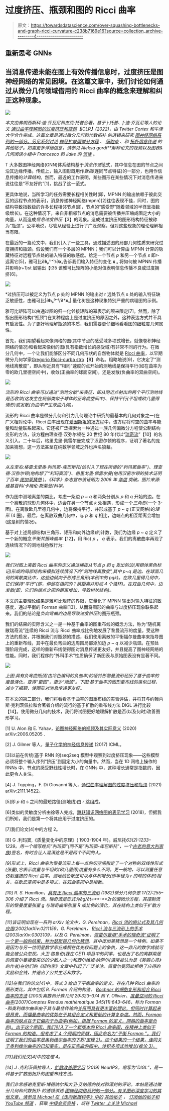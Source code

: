 # 过度挤压、瓶颈和图的 Ricci 曲率

> 原文：<https://towardsdatascience.com/over-squashing-bottlenecks-and-graph-ricci-curvature-c238b7169e16?source=collection_archive---------4----------------------->

## 重新思考 GNNs

## 当消息传递未能在图上有效传播信息时，过度挤压是图神经网络的常见困境。在这篇文章中，我们讨论如何通过从微分几何领域借用的 Ricci 曲率的概念来理解和纠正这种现象。

![](img/ddb7892bd2ca7ffeaa4ef1c77762beda.png)

*本文由弗朗西斯科·迪·乔瓦尼和杰克·托普合著，基于 j·托普、f·迪·乔瓦尼等人的论文* [*通过曲率理解图的过度挤压和瓶颈*](https://arxiv.org/pdf/2111.14522.pdf)*【ICLR】(2022)，由 Twitter Cortex 和牛津大学合作完成。这篇文章是通过微分几何和代数拓扑* *的透镜来研究* [*图神经网络系列的一部分。另见系列讨论*](/graph-neural-networks-through-the-lens-of-differential-geometry-and-algebraic-topology-3a7c3c22d5f?source=your_stories_page----------------------------------------) [*神经扩散偏微分方程*](/graph-neural-networks-as-neural-diffusion-pdes-8571b8c0c774?sk=cf541fa43f94587bfa81454a98533e00) *、* [*细胞束*](/neural-sheaf-diffusion-for-deep-learning-on-graphs-bfa200e6afa6?sk=0b2f814a1180a64460699f6a3277053a) 、*和* [*拓扑信息传递*](https://michael-bronstein.medium.com/a-new-computational-fabric-for-graph-neural-networks-280ea7e3ed1a?sk=3d4185067ef3c1cf81793deada08e18f) *的其他帖子。如需更多详细信息，请参见 Aleksa gordi**解释论文的视频以及图表&几何阅读小组中 Francesco 和 Jake 的* [*谈话*](https://www.youtube.com/watch?v=T5J3JzeTC2Y) *。*

T 大多数图神经网络(GNN)体系结构基于*消息传递*范式，其中信息在图的节点之间沿其边缘传播。传统上，输入图形既用作*数据*(连同节点特征)的一部分，也用作信息传播的*计算结构*。然而，最近的工作表明，某些图形在某些情况下对消息传递来说往往是“不友好的”[1]，挑战了这一范式。

更具体地说，当所学习的任务需要长程相关性时(即，MPNN 的输出依赖于彼此交互的远程节点的表示)，消息传递神经网络(mpnn)[2]往往表现不佳，同时，图的结构导致指数级的许多长程相邻节点(即，节点的“感受野”随着邻域的半径呈指数级增长)。在这种情况下，来自非相邻节点的消息需要被传播并压缩成固定大小的向量，从而造成*信息过度挤压*【3】的现象。造成过度挤压的图形结构特征被称为“瓶颈”。公平地说，尽管从经验上进行了广泛观察，但对这些现象的理论理解相当有限。

在最近的一篇论文中，我们引入了一些工具，通过描述图的局部几何性质来研究过度拥挤和瓶颈。假设我们有一个多层的 MPNN；我们可以计算由 MPNN 计算的隐藏特征对远程节点处的输入特征的敏感度。给定一个节点 *p* 和另一个节点 *s* 即*r*-远离它[5]，雅可比∂**h***ₚ*⁽ʳ⁺⁾/∂**x***ₛ*告诉我们输入特征的变化 **x** *ₛ* 将如何被 MPNN 传播并影响(r+1)st 层输出【t35 该雅可比矩阵的小绝对值表明信息传播不良或过度拥挤[6]。

![](img/8591623e20291cf03a1aca93b4e0866b.png)

*过挤压可以被定义为节点 p 处的 MPNN 的输出对 r 远处节点 s 处的输入特征缺乏敏感性，由雅可比|∂****h****ₚ⁽ʳ⁺⁾/∂****x***ₛ|.量化树是这种现象特别严重的病理图的示例。

雅可比矩阵可以由通过图的归一化邻接矩阵的幂表示的项来限定[7]。然而，除了指出图形结构(“瓶颈”)在某种程度上是过度挤压的原因之外，这种表达方式并不具有启发性。为了更好地理解瓶颈的本质，我们需要更仔细地看看图的细粒度几何属性。

首先，我们期望看起来像网格的图(其中节点的感受域多项式增长，就像卷积神经网络的情况)和看起来像树的图(具有指数增长的感受域)有非常不同的行为。在微分几何中，一个让我们能够区分不同几何形状的自然物体就是 [Ricci 曲率](https://en.wikipedia.org/wiki/Ricci_curvature)，以早期微分几何学家[Gregorio Ricci-curba stro](https://en.wikipedia.org/wiki/Gregorio_Ricci-Curbastro)【8】命名。粗略地说[9]，它决定了“测地线离散度”，即从附近具有“相同”速度的点开始的测地线是保持平行(如在曲率为零的欧几里德空间中)，收敛(正曲率的球面空间)，还是发散(负曲率的双曲空间)。

![](img/eeb9c0f1fc34e92f4207a9bca7292141.png)

*流形的 Ricci 曲率可以通过“测地分散”来表征，即从附近点射出的两个平行测地线是否收敛(这发生在局部类似于球体的正弯曲空间中)、保持平行(平坦或欧几里得情形)或发散(负曲率产生双曲几何)。*

流形的 Ricci 曲率是微分几何和引力几何理论中研究的最基本的几何对象之一(在广义相对论中，Ricci 曲率出现在[爱因斯坦的场方程](https://en.wikipedia.org/wiki/Einstein_field_equations)中，该方程将时空的曲率与能量和动量联系起来)。它还被广泛探索为一种通过一族几何偏微分方程使公制结构变形的方法，该方程由理查德·汉弥尔顿在 20 世纪 80 年代以“[瑞奇流](https://en.wikipedia.org/wiki/Ricci_flow)”【10】的名义引入。二十年后，格里戈里·佩雷尔曼完成了汉密尔顿的程序，证明了著名的庞加莱猜想，这一方法甚至在纯数学领域之外也声名狼藉。

![](img/d83f788c92ae54029121047a9b9fa7b9.png)

*从左至右:格雷戈里奥·利玛窦-库巴斯托(他引入了现在所谓的“利玛窦曲率”)、理查德·汉弥尔顿(他构想了“利玛窦流”)、格里戈里·佩雷尔曼(他用汉密尔顿的技术证明了百年* [*庞加莱猜想*](https://en.wikipedia.org/wiki/Poincar%C3%A9_conjecture) *)。《科学》杂志宣布该证明为 2006 年* [*年度*](https://www.science.org/doi/10.1126/science.314.5807.1848) *突破。图片来源:维基百科/卡梅伦·斯莱登/科学。*

作为图中测地离差的类比，考虑一条边 *p* ~ *q* 和两条分别从 *p* 和 *q* 开始的边。在一个离散的球形几何体中，边会在另一个节点 *k* 处相遇，形成一个*三角形*(一个 3-团)。在离散欧几里德几何中，边将保持平行，并形成基于 *p* ~ *q* (正交网格)的*矩形* (4 圈)。最后，在离散双曲几何中，与 *p* 和 *q* 相比，边端点的相互距离会增加(这是树的情况)。

基于对上述局部结构(三角形、矩形和向外边缘)的计数，我们为边缘 *p* ~ *q* 定义了一个新的概念*平衡共振峰曲率*【12】，用 Ric( *p* ， *q* 表示。我们的离散曲率再现了连续情况下的测地线色散行为:

![](img/17a015dc9a23e7b50bd411e8157e4014.png)

*我们对图上离散 Ricci 曲率的定义通过捕捉从节点 p 和 q 发出的边(用粗体黑色标记)形成的局部结构来模拟连续情况下的“测地线离散度”,其中 p~q 是边。在球面几何的离散类比中，这些边倾向于形成三角形(本例中的 pqk)。在欧几里得几何中，它们保持“平行”(即，停留在相同的 1 跳距离并形成 4 个循环)。在双曲几何中，边发散(即，它们的端点之间的距离增加，导致树状结构)。*

本文的主要理论结果是雅可比矩阵的界限，它量化了 MPNN 输出对输入特征的敏感度，通过平衡的 Forman 曲率[13]，从而将图形的曲率与过度挤压现象联系起来。我们的结论是*负向弯曲的边是导致过度挤压*的图形瓶颈。

我们的结果的实际含义之一是一种基于曲率的图重布线的概念方法，称为“随机离散瑞奇流”连续的 Ricci 流与 Ricci 曲率成比例地发展了黎曼流形的度量。受这种方法的启发，并根据我们对瓶颈的描述，我们使用离散的平衡福尔曼曲率来指导图上的重新布线，其中在最负弯曲的边周围局部添加边 *p* ~ *q* 以减少瓶颈。在预处理阶段完成，这样的重新布线使得图对消息传递更友好，并且提高了图神经网络的性能。同时，我们程序的“外科手术”性质确保了新图表与原始图表没有显著不同。

![](img/32cd1d6ea62c52bf49652b3454514bac.png)

*上图:具有负弯曲瓶颈(由冷色编码的负曲率)的哑铃形黎曼流形经历了基于曲率的度量演化，变得“更圆”，更少“瓶颈”。下图:基于曲率的图形重布线的类似过程，减少了瓶颈，使图形对消息传递更友好。*

在本文的第二部分，我们将看看基于曲率的图重布线的实验评估，并将其与约翰内斯·克利茨佩拉和合著者介绍的流行的基于扩散的重布线方法 DIGL 进行比较【14】。使用微分几何的技术，我们将试图更好地理解扩散是否(以及何时)改善图形学习。

[1] U. Alon 和 E. Yahav，[论图神经网络的瓶颈及其实际意义](https://arxiv.org/pdf/2006.05205.pdf) (2020) arXiv:2006.05205 .

[2] J. Gilmer 等人，[量子化学的神经信息传递](https://arxiv.org/abs/1704.01212) (2017) ICML。

[3]以前在传统(基于 RNN 的)seq2seq 模型中观察到过度挤压现象——这些模型必须将整个输入序列“挤压”到固定大小的向量中。然而，当在 1D 网格上操作的 RNNs 中，节点的感受野线性增长时，在 GNNs 中，这种增长通常是指数的，因此更令人关注。

[4] J. Topping，F. Di Giovanni 等人，[通过曲率理解图的过度挤压和瓶颈](https://arxiv.org/pdf/2111.14522.pdf) (2021) arXiv:2111.14522。

[5]即 *p* 和 *s* 之间的最短路径(测地线)由 *r* 跳组成。

[6]类似的灵敏度分析由徐等人完成，[跳跃知识网络图的表示学习](http://proceedings.mlr.press/v80/xu18c/xu18c.pdf) (2018)，但据我们所知，我们是第一个将其应用于过度挤压的。

[7]我们论文[4]中的方程 2。

[8] G .利玛窦,《质量变化中的原理》( 1903-1904 年)。威尼托*63(2):1233–1239。用一个缩写姓氏“利玛窦”(而不是“利玛窦-库巴斯托”，一个[古老的意大利家族](https://www.riccicurbastro.it/en/farm-winery/history/))签名，有时会让人混淆这是不是两个不同的人。*

*[9]形式上，Ricci 曲率为黎曼流形上每一点的切空间指定了一个对称的双线性形式(张量),它表示度量与平坦的(欧几里得)度量有多么不同。更一般地，可以测量任意仿射连接的 Ricci 曲率。测地线色散还可以与体积增长(即半径为 *r* 的球的体积)相关，在欧氏空间中是多项式，在双曲空间中是指数。*

*[10] R. S. Hamilton，[具有正 Ricci 曲率的三流形](https://doi.org/10.4310%2Fjdg%2F1214436922) (1982)微分几何杂志 17(2):255–306 介绍了 Ricci 流。瑞奇流是形式为∂*g*/∂*t*=**-**2*r*的偏微分方程，其控制流形的黎曼度量张量 *g* 与瑞奇曲率张量 *R* 成比例的演化，其在结构上类似于扩散方程。*

*[11]该证明出现在一系列 arXiv 论文中，G. Perelman，[*Ricci 流的熵公式及其几何应用*](https://arxiv.org/abs/math.DG/0211159)*(*2002)arXiv:0211159，G. Perelman， [*Ricci 流与三流形上的手术*](https://arxiv.org/abs/math.DG/0303109)*(*2003)arXiv:0303109，以及 G. Perelman，[佩雷尔曼用“手术的瑞奇流”证明了一个更一般的结果，称为](https://arxiv.org/abs/math.DG/0307245)[瑟斯顿几何化猜想](https://en.wikipedia.org/wiki/Geometrization_conjecture)，其中庞加莱猜想是一个特例。如果不是因为与另一位明星数学家丘成桐在优先权问题上的争执，这一非凡的数学成就可能会被公众忽视。大卫·格鲁伯(我在 CETI 项目中的同事，也是出了名的离群索居的佩雷尔曼接受采访的少数人之一)和西尔维娅·纳萨尔(通常被认为是《美丽心灵》的作者)在他们的《纽约客》文章中引起了广泛关注。佩雷尔曼因此拒绝了应得的奖励和金钱，并退出了公共生活和数学。*

*[12]在我们的论文[4]中，等式 3 给出了平衡曲率的定义。存在几种 Ricci 曲率的图形类比，其中包括 R. Forman 介绍的构造、 [Bochner 的细胞复形和组合 Ricci 曲率的方法](https://link.springer.com/content/pdf/10.1007/s00454-002-0743-x.pdf) (2003)离散和计算几何 29:323–374 和 Y. Ollivier、[度量空间的 Ricci 曲率](https://www.math.uchicago.edu/~shmuel/QuantCourse%20/Metric%20Space/Ollivier,%20Ricci%20curvature%20of%20Metric%20Spaces.pdf)(2007)Comptes Rendus mathématique 345(11):643–646，称为 *Forman* -和奥利维尔曲率由于其与最佳传输的[关系而具有更丰富的理论，但同时计算起来很昂贵，而福曼曲率的优势在于其组合定义和更低的计算复杂度。然而，Forman 曲率的缺点在于它偏向于负曲率(例如，根据 Forman 的定义，网格的曲率是负的)。出于这个原因，我们引入了一个新版本的 Ricci 曲率图，在精神上类似于 Forman 的构造，但考虑了 4 个周期的贡献，因此命名为“*平衡 Forman* ”。我们证明了我们的曲率是奥利维尔曲率的下界(定理 2)。这个结果的一个结果，连同关于奥利维尔曲率的已知事实，是在正弯曲的图中，体积多项式地增长(推论 3)。](https://cedricvillani.org/sites/dev/files/old_images/2012/08/P12.CIME_.pdf)*

*[13]我们论文[4]中的定理 4。*

*[14] J .克利茨佩拉等人，[扩散改善图学习](https://proceedings.neurips.cc/paper/2019/file/23c894276a2c5a16470e6a31f4618d73-Paper.pdf) (2019) NeurIPS，缩写为“DIGL”，是一种基于扩散图拓扑的图重布线方法。*

*我们非常感谢克里斯·博德纳尔和大卫·艾纳德的校对和深刻的评论。本帖是通过微分几何和代数拓扑 *的透镜讲述* [*图神经网络系列的一部分。有关图形深度学习的其他文章，请参见 Michael 在《走向数据科学》中的*](/graph-neural-networks-through-the-lens-of-differential-geometry-and-algebraic-topology-3a7c3c22d5f?source=your_stories_page----------------------------------------) [*其他帖子*](https://towardsdatascience.com/graph-deep-learning/home) *，* [*订阅他的帖子和*](https://michael-bronstein.medium.com/subscribe) [*YouTube 频道*](https://www.youtube.com/c/MichaelBronsteinGDL) *，获取* [*中级会员资格*](https://michael-bronstein.medium.com/membership) *，或在* [*Twitter 上关注 Michael*](https://twitter.com/mmbronstein)*